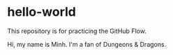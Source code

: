 # hello-world
This repository is for practicing the GitHub Flow.

Hi, my name is Minh.
I'm a fan of Dungeons & Dragons.
